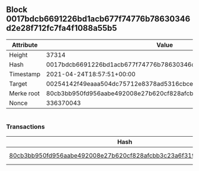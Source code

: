 ## Block 0017bdcb6691226bd1acb677f74776b78630346d2e28f712fc7fa4f1088a55b5

Attribute | Value
--- | ---
Height | 37314
Hash | 0017bdcb6691226bd1acb677f74776b78630346d2e28f712fc7fa4f1088a55b5
Timestamp | 2021-04-24T18:57:51+00:00
Target | 00254142f49eaaa504dc75712e8378ad5316cbcead634704b3734b6271167cc4
Merke root | 80cb3bb950fd956aabe492008e27b620cf828afcbb3c23a6f319354e4da8133d
Nonce | 336370043

```

```

### Transactions

Hash | Amount
--- | ---
[80cb3bb950fd956aabe492008e27b620cf828afcbb3c23a6f319354e4da8133d](80cb3bb950fd956aabe492008e27b620cf828afcbb3c23a6f319354e4da8133d.md) | 10.00000000 SKEPTI 
